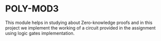 # POLY-MOD3
This module helps in studying about Zero-knowledge proofs and in this project we implement the working of a circuit provided in the assignment using logic gates implementation.
